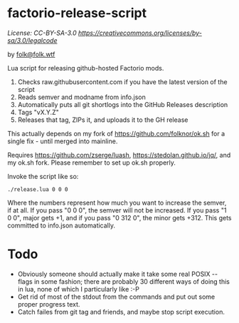 # factorio-release-script
*License: CC-BY-SA-3.0 https://creativecommons.org/licenses/by-sa/3.0/legalcode*

by folk@folk.wtf

Lua script for releasing github-hosted Factorio mods.
1. Checks raw.githubusercontent.com if you have the latest version of the script
2. Reads semver and modname from info.json
3. Automatically puts all git shortlogs into the GitHub Releases description
4. Tags "vX.Y.Z"
5. Releases that tag, ZIPs it, and uploads it to the GH release

This actually depends on my fork of https://github.com/folknor/ok.sh for a single fix - until merged into mainline.

Requires https://github.com/zserge/luash, https://stedolan.github.io/jq/, and my ok.sh fork.
Please remember to set up ok.sh properly.

Invoke the script like so:
```
./release.lua 0 0 0
```
Where the numbers represent how much you want to increase the semver, if at all. If you pass "0 0 0", the semver will not be increased. If you pass "1 0 0", major gets +1, and if you pass "0 312 0", the minor gets +312. This gets committed to info.json automatically.

# Todo
* Obviously someone should actually make it take some real POSIX --flags in some fashion; there are probably 30 different ways of doing this in lua, none of which I particularly like :-P
* Get rid of most of the stdout from the commands and put out some proper progress text.
* Catch failes from git tag and friends, and maybe stop script execution.
